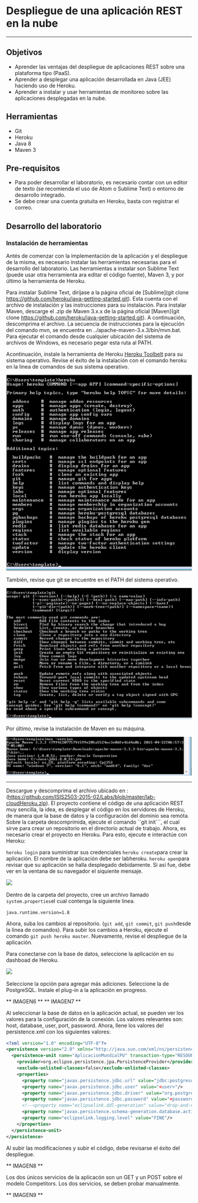 # Despliegue de una aplicación REST en la nube
-----

## Objetivos
* Aprender las ventajas del despliegue de aplicaciones REST sobre una plataforma tipo (PaaS).
* Aprender a desplegar una aplicación desarrollada en Java (JEE) haciendo uso de Heroku.
* Aprender a instalar y usar herramientas de monitoreo sobre las aplicaciones desplegadas en la nube.

## Herramientas
* Git
* Heroku
* Java 8
* Maven 3

## Pre-requisitos
* Para poder desarrollar el laboratorio, es necesario contar con un editor de texto (se recomienda el uso de Atom o Sublime Text) o entorno de desarrollo integrado.
* Se debe crear una cuenta gratuita en Heroku, basta con registrar el correo.

## Desarrollo del laboratorio

### Instalación de herramientas

Antés de comenzar con la implementación de la aplicación y el despliegue de la misma, es necesario instalar las herramientas necesarias para el desarrollo del laboratorio. Las herramientas a instalar son Sublime Text (puede usar otra herramienta ara editar el código fuente), Maven 3, y por último la herramienta de Heroku.

Para instalar Sublime Text, diríjase a la página oficial de [Sublime](git clone https://github.com/heroku/java-getting-started.git). Esta cuenta con el archivo de instalación y las instrucciones para su instalación. Para instalar Maven, descarge el .zip de Maven 3.x.x de la página oficial [Maven](git clone https://github.com/heroku/java-getting-started.git). A continuación, descomprima el archivo. La secuencia de instrucciones para la ejecución del comando mvn, se encuentra en ../apache-maven-3.x.3/bin/mvn.bat. Para ejecutar el comando desde cualquier ubicación del sistema de archivos de Windows, es necesario pegar esta ruta al PATH. 

Acontinuación, instale la herramienta de Heroku [Heroku Toolbelt](https://toolbelt.heroku.com/) para su sistema operativo. Revise el éxito de la instalación con el comando heroku en la linea de comandos de sus sistema operativo.

![](https://raw.githubusercontent.com/scvalencia/SchoolWork/master/Teaching/ISIS2503/labs/lab06/IMAGEN1.png)

También, revise que git se encuentre en el PATH del sistema operativo.

![](https://raw.githubusercontent.com/scvalencia/SchoolWork/master/Teaching/ISIS2503/labs/lab06/IMAGEN2.png)

Por último, revise la instalación de Maven en su máquina.

![](https://raw.githubusercontent.com/scvalencia/SchoolWork/master/Teaching/ISIS2503/labs/lab06/IMAGEN3.png)

----
Descargue y descomprima el archivo ubicado en : (https://github.com/ISIS2503-2015-02/Labs/blob/master/lab-cloudHeroku.zip). El proyecto contiene el código de una aplicación REST muy sencilla, la idea, es desplegar el código en los servidores de Heroku, de manera que la base de datos y la configuración del dominio sea remóta. Sobre la carpeta descomprimida, ejecute el comando ``git init```, el cual sirve para crear un repositorio en el directorio actual de trabajo. Ahora, es necesario crear el proyecto en Heroku. Para esto, ejecute e interactúe con Heroku:

```heroku login``` para suministrar sus credenciales
```heroku create```para crear la aplicación. El nombre de la aplicación debe ser labheroku<codigo>.
```heroku open```para revisar que su aplicación se halla desplegado debidamente. Si así fue, debe ver en la ventana de su navegador el siquiente mensaje.

![](https://raw.githubusercontent.com/scvalencia/SchoolWork/master/Teaching/ISIS2503/labs/lab06/IMAGEN4.png)

Dentro de la carpeta del proyecto, cree un archivo llamado ```system.properties```el cual contenga la siguiente linea.

```
java.runtime.version=1.8
```

Ahora, suba los cambios al repositorio. (```git add```, ```git commit```, ```git push```desde la linea de comandos). Para subir los cambios a Heroku, ejecute el comando ```git push heroku master```. Nuevamente, revise el despliegue de la aplicación. 

Para conectarse con la base de datos, seleccione la aplicación en su dashboad de Heroku.

![](https://raw.githubusercontent.com/scvalencia/SchoolWork/master/Teaching/ISIS2503/labs/lab06/IMAGEN5.png)

Seleccione la opción para agregar más adiciones. Seleccione la de PostgreSQL. Instale el plug-in a la aplicación en progreso.

** IMAGEN6 **
** IMAGEN7 **

Al seleccionar la base de datos en la aplicación actual, se pueden ver los valores para la configuración de la conexión. Los valores relevantes son: host, database, user, port, password. Ahora, llene los valores del persistence.xml con los siguientes valores:

```xml
<?xml version="1.0" encoding="UTF-8"?>
<persistence version="2.0" xmlns="http://java.sun.com/xml/ns/persistence" xmlns:xsi="http://www.w3.org/2001/XMLSchema-instance" xsi:schemaLocation="http://java.sun.com/xml/ns/persistence http://java.sun.com/xml/ns/persistence/persistence_2_0.xsd">
  <persistence-unit name="AplicacionMundialPU" transaction-type="RESOURCE_LOCAL">
    <provider>org.eclipse.persistence.jpa.PersistenceProvider</provider>
    <exclude-unlisted-classes>false</exclude-unlisted-classes>
    <properties>
      <property name="javax.persistence.jdbc.url" value="jdbc:postgresql://<host>:<port>/<database>"/>
      <property name="javax.persistence.jdbc.user" value="<user>"/>
      <property name="javax.persistence.jdbc.driver" value="org.postgresql.Driver"/>
      <property name="javax.persistence.jdbc.password" value="<password>"/>
      <!--<property name="eclipselink.ddl-generation" value="drop-and-create-tables"/>-->
      <property name="javax.persistence.schema-generation.database.action" value="drop-and-create"/>
      <property name="eclipselink.logging.level" value="FINE"/>
    </properties>
  </persistence-unit>
</persistence>
```

Al subir las modificaciones y subir el código, debe revisarse el éxito del despliegue.

** IMAGEN8 **

Los dos únicos servicios de la aplicacón son un GET y un POST sobre el modelo Competitors. Los dos servicios, se deben probar manualmente.

** IMAGEN9 **

 




